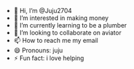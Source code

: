 - 👋 Hi, I’m @Juju2704
- 👀 I’m interested in making money
- 🌱 I’m currently learning to be a plumber
- 💞️ I’m looking to collaborate on aviator
- 📫 How to reach me my email
- 😄 Pronouns: juju
- ⚡ Fun fact: i love helping

<!---
Juju2704/Juju2704 is a ✨ special ✨ repository because its `README.md` (this file) appears on your GitHub profile.
You can click the Preview link to take a look at your changes.
--->
